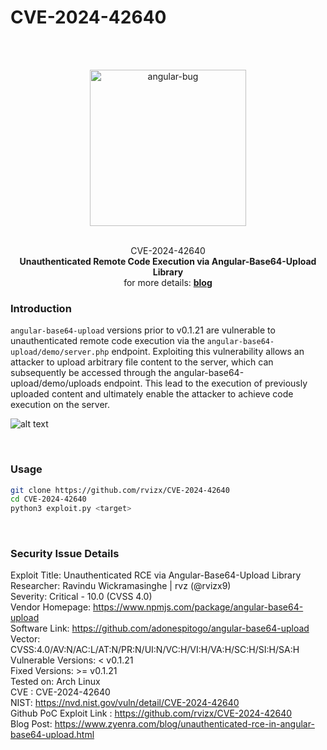 # CVE-2024-42640

<br><br> 
<div align="center">
  <img width="250" src="https://zyenra.com/assets/img/angular-bug-tp.png" alt="angular-bug"> <br> <br>
  <p>CVE-2024-42640 <br>
  <b>Unauthenticated Remote Code Execution via Angular-Base64-Upload Library</b> <br>
  for more details: <b><a href="https://www.zyenra.com/blog/unauthenticated-rce-in-angular-base64-upload.html"> blog </a></b>
  </p>
</div>

### Introduction 

`angular-base64-upload` versions prior to v0.1.21 are vulnerable to unauthenticated remote code execution via the `angular-base64-upload/demo/server.php` endpoint. Exploiting this vulnerability allows an attacker to upload arbitrary file content to the server, which can subsequently be accessed through the angular-base64-upload/demo/uploads endpoint. This lead to the execution of previously uploaded content and ultimately enable the attacker to achieve code execution on the server.


![alt text](https://www.zyenra.com/assets/img/angular-base64-upload-rce-poc.png)

<br>

### Usage 

```bash
git clone https://github.com/rvizx/CVE-2024-42640
cd CVE-2024-42640
python3 exploit.py <target>
```

<br>

### Security Issue Details 

Exploit Title: Unauthenticated RCE via Angular-Base64-Upload Library <br>
Researcher: Ravindu Wickramasinghe | rvz (@rvizx9) <br>
Severity: Critical - 10.0 (CVSS 4.0) <br>
Vendor Homepage: https://www.npmjs.com/package/angular-base64-upload <br>
Software Link: https://github.com/adonespitogo/angular-base64-upload <br>
Vector: CVSS:4.0/AV:N/AC:L/AT:N/PR:N/UI:N/VC:H/VI:H/VA:H/SC:H/SI:H/SA:H <br>
Vulnerable Versions: < v0.1.21 <br>
Fixed Versions: >= v0.1.21 <br>
Tested on: Arch Linux <br>
CVE : CVE-2024-42640 <br>
NIST: https://nvd.nist.gov/vuln/detail/CVE-2024-42640 <br>
Github PoC Exploit Link : https://github.com/rvizx/CVE-2024-42640 <br>
Blog Post: https://www.zyenra.com/blog/unauthenticated-rce-in-angular-base64-upload.html <br>
